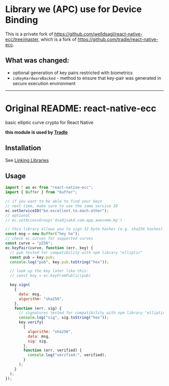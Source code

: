 # Library we (APC) use for Device Binding

This is a private fork of https://github.com/welldsagl/react-native-ecc/tree/master, which is a fork of https://github.com/tradle/react-native-ecc.

## What was changed:

- optional generation of key pairs restricted with biometrics
- `isKeyHardwareBacked` - method to ensure that key-pair was generated in secure execution environment

---

# Original README: react-native-ecc

basic elliptic curve crypto for React Native

**this module is used by [Tradle](https://github.com/tradle/tim)**

## Installation

See [Linking Libraries](http://facebook.github.io/react-native/docs/linking-libraries-ios.html)

## Usage

```js
import * as ec from "react-native-ecc";
import { Buffer } from "buffer";

// if you want to be able to find your keys
// next time, make sure to use the same service ID
ec.setServiceID("be.excellent.to.each.other");
// optional
// ec.setAccessGroup('dsadjsakd.com.app.awesome.my')

// this library allows you to sign 32 byte hashes (e.g. sha256 hashes)
const msg = new Buffer("hey ho");
// check ec.curves for supported curves
const curve = "p256";
ec.keyPair(curve, function (err, key) {
  // pub tested for compatibility with npm library "elliptic"
  const pub = key.pub;
  console.log("pub", key.pub.toString("hex"));

  // look up the key later like this:
  // const key = ec.keyFromPublic(pub)

  key.sign(
    {
      data: msg,
      algorithm: "sha256",
    },
    function (err, sig) {
      // signatures tested for compatibility with npm library "elliptic"
      console.log("sig", sig.toString("hex"));
      key.verify(
        {
          algorithm: "sha256",
          data: msg,
          sig: sig,
        },
        function (err, verified) {
          console.log("verified:", verified);
        }
      );
    }
  );
});
```
